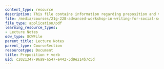 ```yaml
---
content_type: resource
description: This file contains information regarding preposition and verb.
file: /media/courses/21g-228-advanced-workshop-in-writing-for-social-sciences-and-architecture-els-spring-2007/c202134796a9a547e4425d9e214b7c5d_MIT21G.228S07_prep_verb.pdf
file_type: application/pdf
learning_resource_types:
- Lecture Notes
ocw_type: OCWFile
parent_title: Lecture Notes
parent_type: CourseSection
resourcetype: Document
title: Preposition + verb
uid: c2021347-96a9-a547-e442-5d9e214b7c5d
---
```

